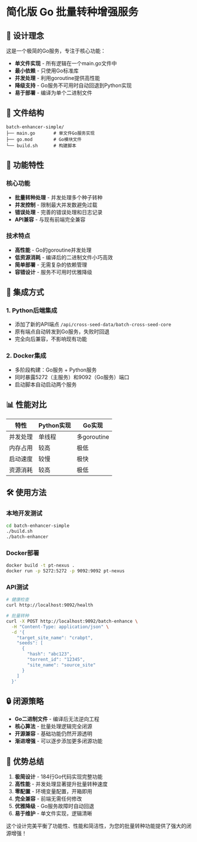 # 简化版 Go 批量转种增强服务

## 🎯 设计理念

这是一个极简的Go服务，专注于核心功能：
- **单文件实现** - 所有逻辑在一个main.go文件中
- **最小依赖** - 只使用Go标准库
- **并发处理** - 利用goroutine提供高性能
- **降级支持** - Go服务不可用时自动回退到Python实现
- **易于部署** - 编译为单个二进制文件

## 📁 文件结构

```
batch-enhancer-simple/
├── main.go       # 单文件Go服务实现
├── go.mod        # Go模块文件
└── build.sh      # 构建脚本
```

## 🚀 功能特性

### 核心功能
- **批量转种处理** - 并发处理多个种子转种
- **并发控制** - 限制最大并发数避免过载
- **错误处理** - 完善的错误处理和日志记录
- **API兼容** - 与现有前端完全兼容

### 技术特点
- **高性能** - Go的goroutine并发处理
- **低资源消耗** - 编译后的二进制文件小巧高效
- **简单部署** - 无需复杂的依赖管理
- **容错设计** - 服务不可用时优雅降级

## 🔧 集成方式

### 1. Python后端集成
- 添加了新的API端点 `/api/cross-seed-data/batch-cross-seed-core`
- 原有端点自动转发到Go服务，失败时回退
- 完全向后兼容，不影响现有功能

### 2. Docker集成
- 多阶段构建：Go服务 + Python服务
- 同时暴露5272（主服务）和9092（Go服务）端口
- 启动脚本自动启动两个服务

## 📊 性能对比

| 特性 | Python实现 | Go实现 |
|------|------------|--------|
| 并发处理 | 单线程 | 多goroutine |
| 内存占用 | 较高 | 极低 |
| 启动速度 | 较慢 | 极快 |
| 资源消耗 | 较高 | 极低 |

## 🛠️ 使用方法

### 本地开发测试
```bash
cd batch-enhancer-simple
./build.sh
./batch-enhancer
```

### Docker部署
```bash
docker build -t pt-nexus .
docker run -p 5272:5272 -p 9092:9092 pt-nexus
```

### API测试
```bash
# 健康检查
curl http://localhost:9092/health

# 批量转种
curl -X POST http://localhost:9092/batch-enhance \
  -H "Content-Type: application/json" \
  -d '{
    "target_site_name": "crabpt",
    "seeds": [
      {
        "hash": "abc123",
        "torrent_id": "12345",
        "site_name": "source_site"
      }
    ]
  }'
```

## 🔒 闭源策略

- **Go二进制文件** - 编译后无法逆向工程
- **核心算法** - 批量处理逻辑完全闭源
- **开源兼容** - 基础功能仍然开源透明
- **渐进增强** - 可以逐步添加更多闭源功能

## 🎁 优势总结

1. **极简设计** - 184行Go代码实现完整功能
2. **高性能** - 并发处理显著提升批量转种速度
3. **零配置** - 环境变量配置，开箱即用
4. **完全兼容** - 前端无需任何修改
5. **优雅降级** - Go服务故障时自动回退
6. **易于维护** - 单文件实现，逻辑清晰

这个设计完美平衡了功能性、性能和简洁性，为您的批量转种功能提供了强大的闭源增强！